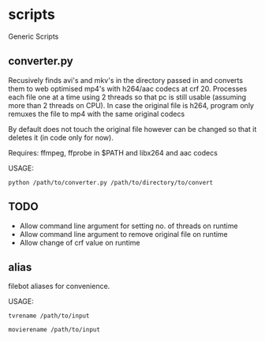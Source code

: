scripts
=======

Generic Scripts


converter.py
-----------
Recusively finds avi's and mkv's in the directory passed in and converts them to web optimised mp4's with h264/aac codecs at crf 20.
Processes each file one at a time using 2 threads so that pc is still usable (assuming more than 2 threads on CPU).
In case the original file is h264, program only remuxes the file to mp4 with the same original codecs

By default does not touch the original file however can be changed so that it deletes it (in code only for now).

Requires: ffmpeg, ffprobe in $PATH and libx264 and aac codecs

USAGE:

    python /path/to/converter.py /path/to/directory/to/convert


TODO
----
* Allow command line argument for setting no. of threads on runtime
* Allow command line argument to remove original file on runtime
* Allow change of crf value on runtime


alias
-----------
filebot aliases for convenience.

USAGE:

    tvrename /path/to/input

    movierename /path/to/input
